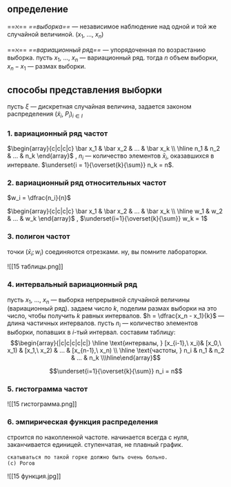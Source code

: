 ## определение

==$\aleph$== *==выборка==* — независимое наблюдение над одной и той же случайной величиной. $(x_1,\ ...,\ x_n)$

==$\aleph$== *==вариационный ряд==* — упорядоченная по возрастанию выборка. пусть $x_1,\ ...,\ x_n$ — вариационный ряд. тогда $n$ объем выборки, $x_n - x_1$ — размах выборки.

## способы представления выборки
пусть $\xi$ — дискретная случайная величина, задается законом распределения $(\tilde x_i,\ P_i)_{i \in I}$

### 1. вариационный ряд частот
$\begin{array}{c|c|c|c} \bar x_1 & \bar x_2 & ... & \bar x_k \\ \hline n_1 & n_2 & ... & n_k \end{array}$ , $n_i$ — количество элементов $\bar x_i$, оказавшихся в интервале. $\underset{i = 1}{\overset{k}{\sum}} n_k = n$.

### 2. вариационный ряд относительных частот
$w_i = \dfrac{n_i}{n}$

$\begin{array}{c|c|c|c} \bar x_1 & \bar x_2 & ... & \bar x_k \\ \hline w_1 & w_2 & ... & w_k \end{array}$ , $\underset{i=1}{\overset{k}{\sum}} w_k = 1$

### 3. полигон частот
точки $(\bar x_i; w_i)$ соединяются отрезками. ну, вы помните лабораторки.

![[15 таблицы.png]]

### 4. интервальный вариационный ряд

пусть $x_1,\ ...,\ x_n$ — выборка непрерывной случайной величины (вариационный ряд).
задаем число $k$, поделим размах выборки на это число, чтобы получить $k$ равных интервалов. $h = \dfrac{x_n - x_1}{k}$ — длина частичных интервалов. пусть $n_i$ — количество элементов выборки, попавших в $i$-тый интервал. составим таблицу:
$$\begin{array}{|c|c|c|c|c|} \hline \text{интервалы, } [x_{i-1},\ x_i)& [x_0,\ x_1) & [x_1,\ x_2) & ... & [x_{n-1},\ x_n) \\ \hline \text{частоты, } n_i & n_1 & n_2 & ... & n_k \\\hline\end{array}$$

$$\underset{i=1}{\overset{k}{\sum}} n_i = n$$

### 5. гистограмма частот

![[15 гистограмма.png]]

### 6. эмпирическая функция распределения

строится по накопленной частоте. начинается всегда с нуля, заканчивается единицей. ступенчатая, не плавный график.
```
скатываться по такой горке должно быть очень больно.
(c) Рогов
```

![[15 функция.jpg]]